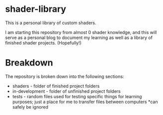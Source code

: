 # shader-library
This is a personal library of custom shaders.


I am starting this repository from almost 0 shader knowledge, and this will serve as a personal blog to document my learning as well as a library of finished shader projects. (Hopefully!)


# Breakdown
The repository is broken down into the following sections:
- shaders - folder of finished project folders
- in-development - folder of unfinished project folders
- tests - random files used for testing specific things for learning purposes; just a place for me to transfer files between computers *can safely be ignored